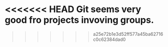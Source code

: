 <<<<<<< HEAD
Git seems very good fro projects invoving groups. 
=======

>>>>>>> a25e72b1e3d52ff577a45ba62716c0c62384dad0
